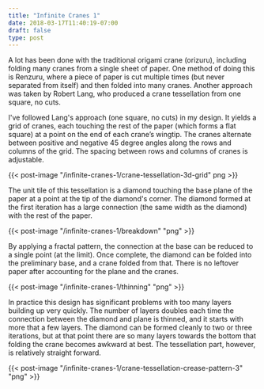 ```yaml
---
title: "Infinite Cranes 1"
date: 2018-03-17T11:40:19-07:00
draft: false
type: post
---
```


A lot has been done with the traditional origami crane (orizuru), including folding many cranes from a single sheet of paper. One method of doing this is Renzuru, where a piece of paper is cut multiple times (but never separated from itself) and then folded into many cranes. Another approach was taken by Robert Lang, who produced a crane tessellation from one square, no cuts.

I've followed Lang's approach (one square, no cuts) in my design. It yields a grid of cranes, each touching the rest of the paper (which forms a flat square) at a point on the end of each crane’s wingtip. The cranes alternate between positive and negative 45 degree angles along the rows and columns of the grid. The spacing between rows and columns of cranes is adjustable.

{{< post-image "/infinite-cranes-1/crane-tessellation-3d-grid" png >}}

The unit tile of this tessellation is a diamond touching the base plane of the paper at a point at the tip of the diamond's corner. The diamond formed at the first iteration has a large connection (the same width as the diamond) with the rest of the paper.

{{< post-image "/infinite-cranes-1/breakdown" "png" >}}

By applying a fractal pattern, the connection at the base can be reduced to a single point (at the limit). Once complete, the diamond can be folded into the preliminary base, and a crane folded from that. There is no leftover paper after accounting for the plane and the cranes.

{{< post-image "/infinite-cranes-1/thinning" "png" >}}

In practice this design has significant problems with too many layers building up very quickly. The number of layers doubles each time the connection between the diamond and plane is thinned, and it starts with more that a few layers. The diamond can be formed cleanly to two or three iterations, but at that point there are so many layers towards the bottom that folding the crane becomes awkward at best. The tessellation part, however, is relatively straight forward.

{{< post-image "/infinite-cranes-1/crane-tessellation-crease-pattern-3" "png" >}}
